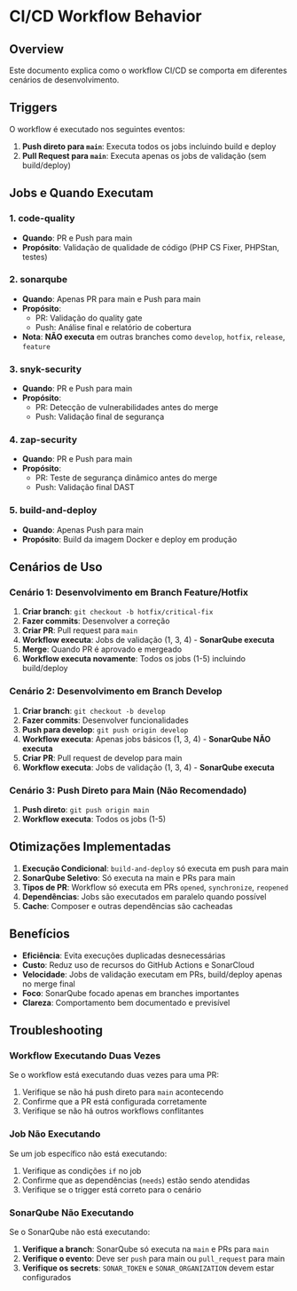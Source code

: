 # CI/CD Workflow Behavior

## Overview

Este documento explica como o workflow CI/CD se comporta em diferentes cenários de desenvolvimento.

## Triggers

O workflow é executado nos seguintes eventos:

1. **Push direto para `main`**: Executa todos os jobs incluindo build e deploy
2. **Pull Request para `main`**: Executa apenas os jobs de validação (sem build/deploy)

## Jobs e Quando Executam

### 1. code-quality
- **Quando**: PR e Push para main
- **Propósito**: Validação de qualidade de código (PHP CS Fixer, PHPStan, testes)

### 2. sonarqube
- **Quando**: Apenas PR para main e Push para main
- **Propósito**: 
  - PR: Validação do quality gate
  - Push: Análise final e relatório de cobertura
- **Nota**: **NÃO executa** em outras branches como `develop`, `hotfix`, `release`, `feature`

### 3. snyk-security
- **Quando**: PR e Push para main
- **Propósito**: 
  - PR: Detecção de vulnerabilidades antes do merge
  - Push: Validação final de segurança

### 4. zap-security
- **Quando**: PR e Push para main
- **Propósito**: 
  - PR: Teste de segurança dinâmico antes do merge
  - Push: Validação final DAST

### 5. build-and-deploy
- **Quando**: Apenas Push para main
- **Propósito**: Build da imagem Docker e deploy em produção

## Cenários de Uso

### Cenário 1: Desenvolvimento em Branch Feature/Hotfix

1. **Criar branch**: `git checkout -b hotfix/critical-fix`
2. **Fazer commits**: Desenvolver a correção
3. **Criar PR**: Pull request para `main`
4. **Workflow executa**: Jobs de validação (1, 3, 4) - **SonarQube executa**
5. **Merge**: Quando PR é aprovado e mergeado
6. **Workflow executa novamente**: Todos os jobs (1-5) incluindo build/deploy

### Cenário 2: Desenvolvimento em Branch Develop

1. **Criar branch**: `git checkout -b develop`
2. **Fazer commits**: Desenvolver funcionalidades
3. **Push para develop**: `git push origin develop`
4. **Workflow executa**: Apenas jobs básicos (1, 3, 4) - **SonarQube NÃO executa**
5. **Criar PR**: Pull request de develop para main
6. **Workflow executa**: Jobs de validação (1, 3, 4) - **SonarQube executa**

### Cenário 3: Push Direto para Main (Não Recomendado)

1. **Push direto**: `git push origin main`
2. **Workflow executa**: Todos os jobs (1-5)

## Otimizações Implementadas

1. **Execução Condicional**: `build-and-deploy` só executa em push para main
2. **SonarQube Seletivo**: Só executa na main e PRs para main
3. **Tipos de PR**: Workflow só executa em PRs `opened`, `synchronize`, `reopened`
4. **Dependências**: Jobs são executados em paralelo quando possível
5. **Cache**: Composer e outras dependências são cacheadas

## Benefícios

- **Eficiência**: Evita execuções duplicadas desnecessárias
- **Custo**: Reduz uso de recursos do GitHub Actions e SonarCloud
- **Velocidade**: Jobs de validação executam em PRs, build/deploy apenas no merge final
- **Foco**: SonarQube focado apenas em branches importantes
- **Clareza**: Comportamento bem documentado e previsível

## Troubleshooting

### Workflow Executando Duas Vezes

Se o workflow está executando duas vezes para uma PR:

1. Verifique se não há push direto para `main` acontecendo
2. Confirme que a PR está configurada corretamente
3. Verifique se não há outros workflows conflitantes

### Job Não Executando

Se um job específico não está executando:

1. Verifique as condições `if` no job
2. Confirme que as dependências (`needs`) estão sendo atendidas
3. Verifique se o trigger está correto para o cenário

### SonarQube Não Executando

Se o SonarQube não está executando:

1. **Verifique a branch**: SonarQube só executa na `main` e PRs para `main`
2. **Verifique o evento**: Deve ser `push` para main ou `pull_request` para main
3. **Verifique os secrets**: `SONAR_TOKEN` e `SONAR_ORGANIZATION` devem estar configurados 